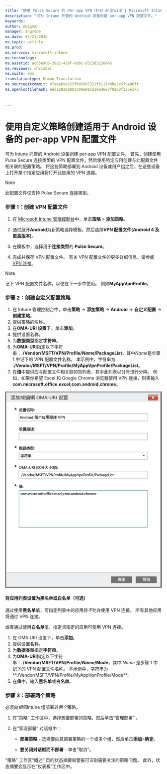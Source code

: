 ```yaml
---
title: "使用 Pulse Secure 的 Per-app VPN（针对 Android）| Microsoft Intune"
description: "可为 Intune 托管的 Android 设备创建 per-app VPN 配置文件。"
keywords: 
author: nbigman
manager: angrobe
ms.date: 07/21/2016
ms.topic: article
ms.prod: 
ms.service: microsoft-intune
ms.technology: 
ms.assetid: ac65e906-3922-429f-8d9c-d313d3126645
ms.reviewer: chrisbal
ms.suite: ems
translationtype: Human Translation
ms.sourcegitcommit: 87aea89a323fb05087322fb117d0be2e579a06ff
ms.openlocfilehash: 6eda2828a801700e885d1bed667f9260f325e175


---
```


# 使用自定义策略创建适用于 Android 设备的 per-app VPN 配置文件

可为 Intune 托管的 Android 设备创建 per-app VPN 配置文件。 首先，创建使用 Pulse Secure 连接类型的 VPN 配置文件，然后使用特定应用创建与此配置文件相关联的配置策略。 将这些策略部署到 Android 设备或用户组之后，在这些设备上打开某个指定应用将打开此应用的 VPN 连接。

> [!NOTE]
> 
> 此配置文件仅支持 Pulse Secure 连接类型。


### 步骤 1：创建 VPN 配置文件

1. 在 [Microsoft Intune 管理控制台](https://manage.microsoft.com)中，单击**策略**  >  **添加策略**。
2. 通过展开**Android**为新策略选择模板，然后选择**VPN 配置文件(Android 4 及更高版本)**。

3. 在模板中，选择用于**连接类型**的 **Pulse Secure**。
4. 完成并保存 VPN 配置文件。 有关 VPN 配置文件的更多详细信息，请参阅 [VPN 连接](vpn-connections-in-microsoft-intune.md)。

> [!NOTE]
> 
> 记下 VPN 配置文件名称，以便在下一步中使用。   例如**MyAppVpnProfile**。

### 步骤 2：创建自定义配置策略

   1. 在 Intune 管理控制台中，单击**策略**  ->  **添加策略**  ->  **Android**  ->  **自定义配置**  -> **创建策略**。
   2. 提供策略的名称。
   3. 在**OMA-URI 设置**下，单击**添加**。
   4. 提供设置名称。
   5. 为**数据类型**指定**字符串**。
   6. 为**OMA-URI**指定以下字符串：**./Vendor/MSFT/VPN/Profile/*Name*/PackageList**，其中*Name*是步骤 1 中记下的 VPN 配置文件名称。 本示例中，字符串为 **./Vendor/MSFT/VPN/Profile/MyAppVpnProfile/PackageList**。
   7.   在**值**中提供应与配置文件相关联的包列表，其中此列表以分号进行分隔。  例如，如果你希望 Excel 和 Google Chrome 浏览器使用 VPN 连接，则需输入**com.microsoft.office.excel;com.android.chrome**。


   ![Android per-app VPN 自定义策略示例](..\media\android_per_app_vpn_oma_uri.png)
#### 将应用列表设置为黑名单或白名单（可选）
通过使用**黑名单**值，可指定列表中的应用将*不*允许使用 VPN 连接。  所有其他应用将通过 VPN 连接。

或者通过使用**白名单**值，指定*仅*指定的应用可使用 VPN 连接。


1.  在 OMA URI 设置下，单击**添加**。
2.  提供设置名称。
3.  为**数据类型**指定**字符串**。
4.  为**OMA-URI**指定以下字符串：**./Vendor/MSFT/VPN/Profile/*Name*/Mode**，其中 *Name* 是步骤 1 中记下的 VPN 配置文件名称。 本示例中，字符串为**./Vendor/MSFT/VPN/Profile/MyAppVpnProfile/Mode**。
5.  在**值**中，输入**黑名单**或**白名单**。



### 步骤 3：部署两个策略

必须向*相同*Intune 组部署*这两个*策略。

   1.  在“策略”  工作区中，选择想要部署的策略，然后单击“管理部署” 。

2.  在“管理部署”  对话框中：

    -   **部署策略** - 选择要向其部署策略的一个或多个组，然后单击**添加**&gt;**确定**。

    -   **要关闭对话框而不部署** - 单击“取消”。

“策略”  工作区“概述”  页的状态摘要和警报可识别需要关注的策略问题。 此外，状态摘要会显示在“仪表板”工作区中。



<!--HONumber=Aug16_HO2-->


